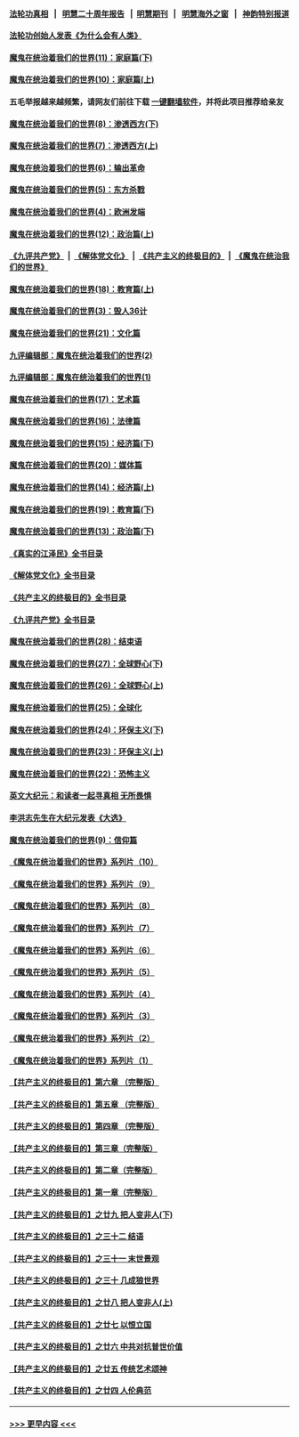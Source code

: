 #### [法轮功真相](https://github.com/gfw-breaker/truth/blob/master/README.md?t=0) &nbsp;&nbsp;|&nbsp;&nbsp; [明慧二十周年报告](https://github.com/gfw-breaker/mh-reports/blob/master/README.md?t=0) &nbsp;&nbsp;|&nbsp;&nbsp;[明慧期刊](https://github.com/gfw-breaker/mh-qikan) &nbsp;&nbsp;|&nbsp;&nbsp; [明慧海外之窗](https://github.com/gfw-breaker/mh-news/blob/master/README.md?t=0) &nbsp;&nbsp;|&nbsp;&nbsp; [神韵特别报道](https://github.com/gfw-breaker/mh-news/blob/master/shenyun.md?t=0)
#### [法轮功创始人发表《为什么会有人类》](../pages/nsc422/n13912117.md?t=03281243) 
#### [魔鬼在统治着我们的世界(11)：家庭篇(下)](../pages/nsc422/n10440961.md?t=03281243) 
#### [魔鬼在统治着我们的世界(10)：家庭篇(上)](../pages/nsc422/n10435448.md?t=03281243) 
#### 五毛举报越来越频繁，请网友们前往下载 [一键翻墙软件](https://github.com/gfw-breaker/ssr-accounts)，并将此项目推荐给亲友
#### [魔鬼在统治着我们的世界(8)：渗透西方(下)](../pages/nsc422/n10429603.md?t=03281243) 
#### [魔鬼在统治着我们的世界(7)：渗透西方(上)](../pages/nsc422/n10426013.md?t=03281243) 
#### [魔鬼在统治着我们的世界(6)：输出革命](../pages/nsc422/n10421536.md?t=03281243) 
#### [魔鬼在统治着我们的世界(5)：东方杀戮](../pages/nsc422/n10417707.md?t=03281243) 
#### [魔鬼在统治着我们的世界(4)：欧洲发端](../pages/nsc422/n10414890.md?t=03281243) 
#### [魔鬼在统治着我们的世界(12)：政治篇(上)](../pages/nsc422/n10444576.md?t=03281243) 
#### [《九评共产党》](https://github.com/begood0513/9ping.md/blob/master/README.md) &nbsp;|&nbsp; [《解体党文化》](../../../../jtdwh.md/blob/master/README.md)  &nbsp;|&nbsp; [《共产主义的终极目的》](../../../../gczydzjmd.md/blob/master/README.md) &nbsp;|&nbsp; [《魔鬼在统治我们的世界》](../../../../mgztzwmdsj.md/blob/master/README.md) 
#### [魔鬼在统治着我们的世界(18)：教育篇(上)](../pages/nsc422/n10526970.md?t=03281243) 
#### [魔鬼在统治着我们的世界(3)：毁人36计](../pages/nsc422/n10411583.md?t=03281243) 
#### [魔鬼在统治着我们的世界(21)：文化篇](../pages/nsc422/n10597706.md?t=03281243) 
#### [九评编辑部：魔鬼在统治着我们的世界(2)](../pages/nsc422/n10410036.md?t=03281243) 
#### [九评编辑部：魔鬼在统治着我们的世界(1)](../pages/nsc422/n10406825.md?t=03281243) 
#### [魔鬼在统治着我们的世界(17)：艺术篇](../pages/nsc422/n10499093.md?t=03281243) 
#### [魔鬼在统治着我们的世界(16)：法律篇](../pages/nsc422/n10485969.md?t=03281243) 
#### [魔鬼在统治着我们的世界(15)：经济篇(下)](../pages/nsc422/n10469975.md?t=03281243) 
#### [魔鬼在统治着我们的世界(20)：媒体篇](../pages/nsc422/n10586579.md?t=03281243) 
#### [魔鬼在统治着我们的世界(14)：经济篇(上)](../pages/nsc422/n10457370.md?t=03281243) 
#### [魔鬼在统治着我们的世界(19)：教育篇(下)](../pages/nsc422/n10564808.md?t=03281243) 
#### [魔鬼在统治着我们的世界(13)：政治篇(下)](../pages/nsc422/n10448270.md?t=03281243) 
#### [《真实的江泽民》全书目录](../pages/nsc422/n13721399.md?t=03281243) 
#### [《解体党文化》全书目录](../pages/nsc422/n13721157.md?t=03281243) 
#### [《共产主义的终极目的》全书目录](../pages/nsc422/n13721048.md?t=03281243) 
#### [《九评共产党》全书目录](../pages/nsc422/n13708085.md?t=03281243) 
#### [魔鬼在统治着我们的世界(28)：结束语](../pages/nsc422/n10936246.md?t=03281243) 
#### [魔鬼在统治着我们的世界(27)：全球野心(下)](../pages/nsc422/n10928319.md?t=03281243) 
#### [魔鬼在统治着我们的世界(26)：全球野心(上)](../pages/nsc422/n10900318.md?t=03281243) 
#### [魔鬼在统治着我们的世界(25)：全球化](../pages/nsc422/n10788205.md?t=03281243) 
#### [魔鬼在统治着我们的世界(24)：环保主义(下)](../pages/nsc422/n10695307.md?t=03281243) 
#### [魔鬼在统治着我们的世界(23)：环保主义(上)](../pages/nsc422/n10688613.md?t=03281243) 
#### [魔鬼在统治着我们的世界(22)：恐怖主义](../pages/nsc422/n10614727.md?t=03281243) 
#### [英文大纪元：和读者一起寻真相 无所畏惧](../pages/nsc422/n12542027.md?t=03281243) 
#### [李洪志先生在大纪元发表《大选》](../pages/nsc422/n12534746.md?t=03281243) 
#### [魔鬼在统治着我们的世界(9)：信仰篇](../pages/nsc422/n10432159.md?t=03281243) 
#### [《魔鬼在统治着我们的世界》系列片（10）](../pages/nsc422/n12292670.md?t=03281243) 
#### [《魔鬼在统治着我们的世界》系列片（9）](../pages/nsc422/n12290859.md?t=03281243) 
#### [《魔鬼在统治着我们的世界》系列片（8）](../pages/nsc422/n12287445.md?t=03281243) 
#### [《魔鬼在统治着我们的世界》系列片（7）](../pages/nsc422/n12283425.md?t=03281243) 
#### [《魔鬼在统治着我们的世界》系列片（6）](../pages/nsc422/n12282314.md?t=03281243) 
#### [《魔鬼在统治着我们的世界》系列片（5）](../pages/nsc422/n12281419.md?t=03281243) 
#### [《魔鬼在统治着我们的世界》系列片（4）](../pages/nsc422/n12274024.md?t=03281243) 
#### [《魔鬼在统治着我们的世界》系列片（3）](../pages/nsc422/n12271322.md?t=03281243) 
#### [《魔鬼在统治着我们的世界》系列片（2）](../pages/nsc422/n12269049.md?t=03281243) 
#### [《魔鬼在统治着我们的世界》系列片（1）](../pages/nsc422/n12267575.md?t=03281243) 
#### [【共产主义的终极目的】第六章 （完整版）](../pages/nsc422/n11428913.md?t=03281243) 
#### [【共产主义的终极目的】第五章 （完整版）](../pages/nsc422/n11428912.md?t=03281243) 
#### [【共产主义的终极目的】第四章 （完整版）](../pages/nsc422/n11428907.md?t=03281243) 
#### [【共产主义的终极目的】第三章（完整版）](../pages/nsc422/n11428848.md?t=03281243) 
#### [【共产主义的终极目的】第二章（完整版）](../pages/nsc422/n11428831.md?t=03281243) 
#### [【共产主义的终极目的】第一章（完整版）](../pages/nsc422/n11417651.md?t=03281243) 
#### [【共产主义的终极目的】之廿九 把人变非人(下)](../pages/nsc422/n11344140.md?t=03281243) 
#### [【共产主义的终极目的】之三十二 结语](../pages/nsc422/n11360535.md?t=03281243) 
#### [【共产主义的终极目的】之三十一 末世景观](../pages/nsc422/n11351129.md?t=03281243) 
#### [【共产主义的终极目的】之三十 几成狼世界](../pages/nsc422/n11348280.md?t=03281243) 
#### [【共产主义的终极目的】之廿八 把人变非人(上)](../pages/nsc422/n11340492.md?t=03281243) 
#### [【共产主义的终极目的】之廿七 以恨立国](../pages/nsc422/n11336944.md?t=03281243) 
#### [【共产主义的终极目的】之廿六 中共对抗普世价值](../pages/nsc422/n11324785.md?t=03281243) 
#### [【共产主义的终极目的】之廿五 传统艺术颂神](../pages/nsc422/n11296396.md?t=03281243) 
#### [【共产主义的终极目的】之廿四 人伦典范](../pages/nsc422/n11296397.md?t=03281243) 

----
#### [ >>> 更早内容 <<< ](../indexes/nsc422-earlier.md)
